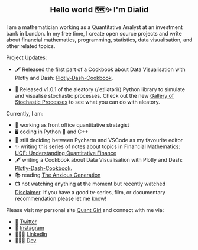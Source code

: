 
<h2 align="center">Hello world 🗺️✨ I'm Dialid </h2>

I am a mathematician working as a Quantitative Analyst at an investment bank in London. In my free time, I create open source projects and write about financial mathematics, programming, statistics, data visualisation, and other related topics.

Project Updates:

- 🖋️ Released the first part of a Cookbook about Data Visualisation with Plotly and Dash: [Plotly-Dash-Cookbook](https://quantgirluk.github.io/Plotly-Dash-Cookbook/intro.html).

- 🚀 Released v1.0.1 of the aleatory (/ˈeɪliətəri/) Python library to simulate and visualise stochastic processes. Check out the new [Gallery of Stochastic Processes](https://aleatory.readthedocs.io/en/latest/auto_examples/index.html) to see what you can do with aleatory.


Currently, I am:

- 🔭 working as front office quantitative strategist
- 🖥 coding in Python 🐍 and C++
- 🧰 still deciding between Pycharm and VSCode as my favourite editor
- ✨ writing this series of notes about topics in Financial Mathematics: [UQF: Understanding Quantitative Finance](https://quantgirluk.github.io/Understanding-Quantitative-Finance/intro.html)
- 🖋️ writing a Cookbook about Data Visualisation with Plotly and Dash: [Plotly-Dash-Cookbook](https://quantgirluk.github.io/Plolty-Dash-Cookbook/intro.html).
- 📚 reading
  [The Anxious Generation](https://www.penguin.co.uk/books/456971/the-anxious-generation-by-haidt-jonathan/9781802063271)
- 📺 not watching anything at the moment but recently watched [Disclaimer](https://www.rottentomatoes.com/tv/disclaimer/s01). If you have a good tv-series, film, or documentary recommendation please let me know!


Please visit my personal site [Quant Girl](https://quantgirl.blog/) and connect with me via:

- 🦜 [Twitter](https://twitter.com/Quant_Girl)
- 📸 [Instagram](https://www.instagram.com/quant_girl/)
- 👩🏽‍💼 [Linkedin](https://www.linkedin.com/in/dialidsantiago/)
- 👩🏽‍💻 [Dev](https://dev.to/quantgirluk)



<!--
**quantgirluk/quantgirluk** is a ✨ _special_ ✨ repository because its `README.md` (this file) appears on your GitHub profile.


